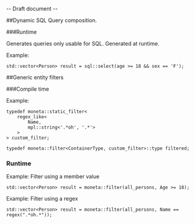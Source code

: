 -- Draft document --

##Dynamic SQL Query composition.

###Runtime

Generates queries only usable for SQL. Generated at runtime.

Example:

	std::vector<Person> result = sql::select(age >= 18 && sex == 'F');

##Generic entity filters

###Compile time

Example:

	typedef moneta::static_filter<
		regex_like<
			Name,
			mpl::string<'.*oh', '.*'>
		>
	> custom_filter;
	
	typedef moneta::filter<ContainerType, custom_filter>::type filtered;

### Runtime

Example: Filter using a member value

	std::vector<Person> result = moneta::filter(all_persons, Age >= 18);

Example: Filter using a regex

	std::vector<Person> result = moneta::filter(all_persons, Name == regex(".*oh.*"));

